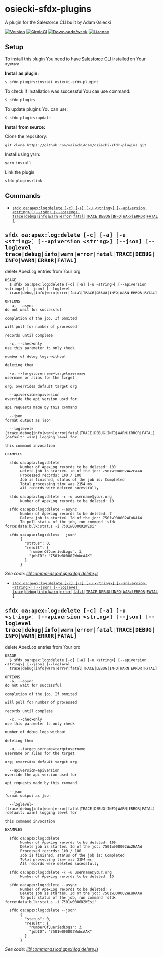 # osiecki-sfdx-plugins

A plugin for the Salesforce CLI built by Adam Osiecki

[![Version](https://img.shields.io/npm/v/osiecki-sfdx-plugins.svg)](https://npmjs.org/package/osiecki-sfdx-plugins)
[![CircleCI](https://circleci.com/gh/osieckiAdam/osiecki-sfdx-plugins/tree/master.svg?style=shield)](https://circleci.com/gh/osieckiAdam/osiecki-sfdx-plugins/tree/master)
[![Downloads/week](https://img.shields.io/npm/dw/osiecki-sfdx-plugins.svg)](https://npmjs.org/package/osiecki-sfdx-plugins)
[![License](https://img.shields.io/npm/l/osiecki-sfdx-plugins.svg)](https://github.com/osieckiAdam/osiecki-sfdx-plugins/blob/master/package.json)

## Setup

To install this plugin You need to have [Salesforce CLI](https://developer.salesforce.com/tools/sfdxcli) installed on Your system.

**Install as plugin:**

```sh-session
$ sfdx plugins:install osiecki-sfdx-plugins
```

To check if installation was successful You can use command:

```sh-session
$ sfdx plugins
```

To update plugins You can use:

```sh-session
$ sfdx plugins:update
```

**Install from source:**

Clone the repository:

```sh-session
git clone https://github.com/osieckiAdam/osiecki-sfdx-plugins.git
```

Install using yarn:

```
yarn install
```

Link the plugin

```
sfdx plugins:link
```

<!-- install -->

## Commands

<!-- commands -->

- [`sfdx oa:apex:log:delete [-c] [-a] [-u <string>] [--apiversion <string>] [--json] [--loglevel trace|debug|info|warn|error|fatal|TRACE|DEBUG|INFO|WARN|ERROR|FATAL]`](#sfdx-oaapexlogdelete--c--a--u-string---apiversion-string---json---loglevel-tracedebuginfowarnerrorfataltracedebuginfowarnerrorfatal)

## `sfdx oa:apex:log:delete [-c] [-a] [-u <string>] [--apiversion <string>] [--json] [--loglevel trace|debug|info|warn|error|fatal|TRACE|DEBUG|INFO|WARN|ERROR|FATAL]`

delete ApexLog entries from Your org

```
USAGE
  $ sfdx oa:apex:log:delete [-c] [-a] [-u <string>] [--apiversion <string>] [--json] [--loglevel
  trace|debug|info|warn|error|fatal|TRACE|DEBUG|INFO|WARN|ERROR|FATAL]

OPTIONS
  -a, --async                                                                       do not wait for successful
                                                                                    completion of the job. If ommited
                                                                                    will poll for number of processed
                                                                                    records until complete

  -c, --checkonly                                                                   use this parameter to only check
                                                                                    number of debug logs without
                                                                                    deleting them

  -u, --targetusername=targetusername                                               username or alias for the target
                                                                                    org; overrides default target org

  --apiversion=apiversion                                                           override the api version used for
                                                                                    api requests made by this command

  --json                                                                            format output as json

  --loglevel=(trace|debug|info|warn|error|fatal|TRACE|DEBUG|INFO|WARN|ERROR|FATAL)  [default: warn] logging level for
                                                                                    this command invocation

EXAMPLES

  sfdx oa:apex:log:delete
       Number of ApexLog records to be deleted: 100
       Delete job is started. Id of the job: 7501w000002WA2EAAW
       Processed records: 100 / 100
       Job is finished, status of the job is: Completed
       Total processing time was 2154 ms
       All records were deleted sucessfully

  sfdx oa:apex:log:delete -c -u username@your.org
       Number of ApexLog records to be deleted: 10

  sfdx oa:apex:log:delete --async
       Number of ApexLog records to be deleted: 7
       Delete job is started. Id of the job: 7501w000002WEuKAAW
       To poll status of the job, run command 'sfdx force:data:bulk:status -i 7501w000002WEsi'

  sfdx oa:apex:log:delete --json'
       {
         "status": 0,
         "result": {
           "numberOfQueriedLogs": 3,
           "jobID": "7501w000002WnWcAAK"
         }
       }
```

_See code: [lib\commands\oa\apex\log\delete.js](https://github.com/osieckiAdam/osiecki-sfdx-plugins/blob/v0.1.3/lib\commands\oa\apex\log\delete.js)_

<!-- commandsstop -->

- [`sfdx oa:apex:log:delete [-c] [-a] [-u <string>] [--apiversion <string>] [--json] [--loglevel trace|debug|info|warn|error|fatal|TRACE|DEBUG|INFO|WARN|ERROR|FATAL]`](#sfdx-oaapexlogdelete--c--a--u-string---apiversion-string---json---loglevel-tracedebuginfowarnerrorfataltracedebuginfowarnerrorfatal)

## `sfdx oa:apex:log:delete [-c] [-a] [-u <string>] [--apiversion <string>] [--json] [--loglevel trace|debug|info|warn|error|fatal|TRACE|DEBUG|INFO|WARN|ERROR|FATAL]`

delete ApexLog entries from Your org

```
USAGE
  $ sfdx oa:apex:log:delete [-c] [-a] [-u <string>] [--apiversion <string>] [--json] [--loglevel
  trace|debug|info|warn|error|fatal|TRACE|DEBUG|INFO|WARN|ERROR|FATAL]

OPTIONS
  -a, --async                                                                       do not wait for successful
                                                                                    completion of the job. If ommited
                                                                                    will poll for number of processed
                                                                                    records until complete

  -c, --checkonly                                                                   use this parameter to only check
                                                                                    number of debug logs without
                                                                                    deleting them

  -u, --targetusername=targetusername                                               username or alias for the target
                                                                                    org; overrides default target org

  --apiversion=apiversion                                                           override the api version used for
                                                                                    api requests made by this command

  --json                                                                            format output as json

  --loglevel=(trace|debug|info|warn|error|fatal|TRACE|DEBUG|INFO|WARN|ERROR|FATAL)  [default: warn] logging level for
                                                                                    this command invocation

EXAMPLES

  sfdx oa:apex:log:delete
       Number of ApexLog records to be deleted: 100
       Delete job is started. Id of the job: 7501w000002WA2EAAW
       Processed records: 100 / 100
       Job is finished, status of the job is: Completed
       Total processing time was 2154 ms
       All records were deleted sucessfully

  sfdx oa:apex:log:delete -c -u username@your.org
       Number of ApexLog records to be deleted: 10

  sfdx oa:apex:log:delete --async
       Number of ApexLog records to be deleted: 7
       Delete job is started. Id of the job: 7501w000002WEuKAAW
       To poll status of the job, run command 'sfdx force:data:bulk:status -i 7501w000002WEsi'

  sfdx oa:apex:log:delete --json'
       {
         "status": 0,
         "result": {
           "numberOfQueriedLogs": 3,
           "jobID": "7501w000002WnWcAAK"
         }
       }
```

_See code: [lib\commands\oa\apex\log\delete.js](https://github.com/osieckiAdam/osiecki-sfdx-plugins/blob/v0.1.3/lib\commands\oa\apex\log\delete.js)_

<!-- commandsstop -->
